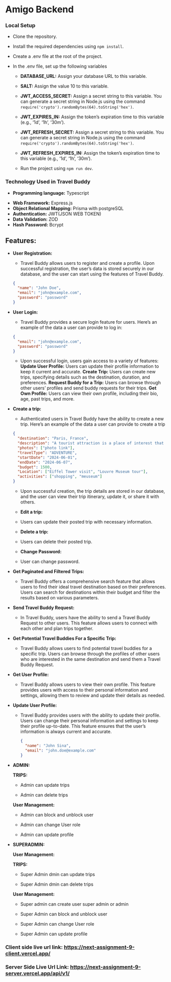 # **Amigo Backend**

### **Local Setup**

- Clone the repository.
- Install the required dependencies using `npm install`.
- Create a .env file at the root of the project.
- In the .env file, set up the following variables

  - **DATABASE_URL:** Assign your database URL to this variable.
  - **SALT:** Assign the value 10 to this variable.
  - **JWT_ACCESS_SECRET:** Assign a secret string to this variable. You can generate a secret string in Node.js using the command `require('crypto').randomBytes(64).toString('hex')`.
  - **JWT_EXPIRES_IN:** Assign the token’s expiration time to this variable (e.g., ‘1d’, ‘1h’, ‘30m’).

  - **JWT_REFRESH_SECRET:** Assign a secret string to this variable. You can generate a secret string in Node.js using the command `require('crypto').randomBytes(64).toString('hex')`.
  - **JWT_REFRESH_EXPIRES_IN:** Assign the token’s expiration time to this variable (e.g., ‘1d’, ‘1h’, ‘30m’).

  * Run the project using `npm run dev`.

### **Technology Used in Travel Buddy**

- **Programming language:** Typescript

* **Web Framework:** Express.js
* **Object Relational Mapping:** Prisma with postgreSQL
* **Authentication:** JWT(JSON WEB TOKEN)
* **Data Validation:** ZOD
* **Hash Password:** Bcrypt

## **Features:**

- **User Registration:**

  - Travel Buddy allows users to register and create a profile.
    Upon successful registration, the user’s data is stored securely in our database, and the user can start using the features of Travel Buddy.

  ```json
  {
    "name": "John Doe",
    "email": "john@example.com",
    "password": "password"
  }
  ```

* **User Login:**

  - Travel Buddy provides a secure login feature for users. Here’s an example of the data a user can provide to log in:

  ```json
  {
    "email": "john@example.com",
    "password": "password"
  }
  ```

  - Upon successful login, users gain access to a variety of features:
    **Update User Profile:** Users can update their profile information to keep it current and accurate.
    **Create Trip:** Users can create new trips, specifying details such as the destination, duration, and preferences.
    **Request Buddy for a Trip:** Users can browse through other users’ profiles and send buddy requests for their trips.
    **Get Own Profile:** Users can view their own profile, including their bio, age, past trips, and more.

- **Create a trip:**

  - Authenticated users in Travel Buddy have the ability to create a new trip. Here’s an example of the data a user can provide to create a trip

  ```json
  {
    "destination": "Paris, France",
    "description": "A tourist attraction is a place of interest that tourists visit, typically for its inherent or an exhibited natural or cultural value, historical significance, natural or built beauty, offering leisure and amusement.",
    "photos": ["photo link"],
    "travelType": "ADVENTURE",
    "startDate": "2024-06-01",
    "endDate": "2024-06-07",
    "budget": 1500,
    "Location": ["Eiffel Tower visit", "Louvre Museum tour"],
    "activities": ["shopping", "meuseum"]
  }
  ```

  - Upon successful creation, the trip details are stored in our database, and the user can view their trip itinerary, update it, or share it with others.

  - **Edit a trip:**

  - Users can update their posted trip with necessary information.

  - **Delete a trip:**

  - Users can delete their posted trip.

  - **Change Password:**

  - User can change password.

- **Get Paginated and Filtered Trips:**

  - Travel Buddy offers a comprehensive search feature that allows users to find their ideal travel destination based on their preferences. Users can search for destinations within their budget and filter the results based on various parameters.

- **Send Travel Buddy Request:**

  - In Travel Buddy, users have the ability to send a Travel Buddy Request to other users. This feature allows users to connect with each other and plan trips together.

- **Get Potential Travel Buddies For a Specific Trip:**

  - Travel Buddy allows users to find potential travel buddies for a specific trip. Users can browse through the profiles of other users who are interested in the same destination and send them a Travel Buddy Request.

  <!-- - **Approve:** If the user approves the request, the two users become travel buddies and can start planning their trip together.
  - **Reject:** If the user rejects the request, the sender will be notified that their request has been declined.
  - **Ignore:** If the user chooses not to respond, the request will remain pending. -->

- **Get User Profile:**

  - Travel Buddy allows users to view their own profile. This feature provides users with access to their personal information and settings, allowing them to review and update their details as needed.

- **Update User Profile:**

  - Travel Buddy provides users with the ability to update their profile. Users can change their personal information and settings to keep their profile up-to-date. This feature ensures that the user’s information is always current and accurate.

    ```json
    {
      "name": "John Sina",
      "email": "john.doe@example.com"
    }
    ```

- **ADMIN:**

  **TRIPS:**

  - Admin can update trips

  - Admin can delete trips

  **User Management:**

  - Admin can block and unblock user

  - Admin can change User role

  - Admin can update profile

- **SUPERADMIN:**

  **User Management:**

  **TRIPS:**

  - Super Admin dmin can update trips

  - Super Admin dmin can delete trips

  **User Management:**

  - Super admin can create user super admin or admin

  - Super Admin can block and unblock user

  - Super Admin can change User role

  - Super Admin can update profile

### **Client side live url link:** **https://next-assignment-9-client.vercel.app/**

### **Server Side Live Url Link:** **https://next-assignment-9-server.vercel.app/api/v1/**
